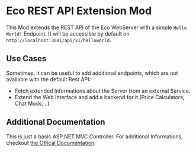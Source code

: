 # Eco REST API Extension Mod

This Mod extends the REST API of the Eco WebServer with a simple `Hello World!` Endpoint.
It will be accessible by default on `http://localhost:3001/api/v1/helloworld`.

## Use Cases

Sometimes, it can be useful to add additional endpoints, which are not available with the default Rest API:

- Fetch extended Informations about the Server from an external Service.
- Extend the Web Interface and add a backend for it (Price Calculators, Chat Mods, ..)

## Additional Documentation

This is just a basic ASP.NET MVC Controller.
For additional Informations, checkout [the Offical Documentation](https://dotnet.microsoft.com/en-us/apps/aspnet/mvc).
